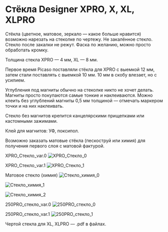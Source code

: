 # Стёкла Designer XPRO, X, XL, XLPRO
Стёкла (цветное, матовое, зеркало — какое больше нравится) возможно нарезать на стеколке по чертежу. Не закалённое стекло. Стекло после закалки не режут. Фаска по желанию, можно просто обработать кромку.

Толщина стекла XPRO — 4 мм, XL — 8 мм.

Первое время Picaso поставляли стёкла для XPRO с выемкой 12 мм, затем стали поставлять с выемкой 10 мм. 10 мм в скобу влезает, но с усилием.

Углубления под магниты обычно на стеколке никто не хочет делать. Магниты просто покупаются самые тонкие и наклеиваются. Можно клеить без углублений магниты 0,5 мм толщиной — отмечать маркером точки и на них наклеивать.

Стекло без магнитов крепится канцелярскими прищепками или кастомными зажимами.

Клей для магнитов: УФ, поксипол.

Возможно заказать матовые стёкла (пескоструй или химия) для получения первого слоя с матовой фактурой.

XPRO_Стекло_var.0
![XPRO_Стекло_0](./img/XPRO_Стекло_0.jpg)

XPRO_Стекло_var.1
![XPRO_Стекло_1](./img/XPRO_Стекло_1.jpg)

Матовое стекло (химия) 
![Стекло_химия_0](./img/Стекло_химия_0.jpg)

![Стекло_химия_1](./img/Стекло_химия_1.jpg)

![Стекло_химия_2](./img/Стекло_химия_2.jpg)

250PRO_стекло_var.0
![250PRO_стекло_0](./img/250PRO_стекло_0.jpg)

250PRO_стекло_var.1
![250PRO_стекло_1](./img/250PRO_стекло_1.jpg)

Чертой стекла для XL, XLPRO — .pdf в файлах.
